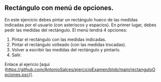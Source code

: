 ## Rectángulo con menú de opciones.

En este ejercicio debes pintar un rectángulo hueco de las medidas indicadas por el usuario (con asteriscos y espacios).
En primer lugar, debes pedir las medidas del rectángulo. El menú tendrá 4 opciones:
1. Pintar el rectángulo con las medidas indicadas.
2. Pintar el rectángulo volteado (con las medidas trocadas).
3. Volver a escribir las medidas del rectángulo y pintarlo.
4. Salir.

Enlace al ejericio [aquí (https://github.com/AntonioSalces/ejercicioExamen/blob/main/rectanguloOpciones.psc)].

